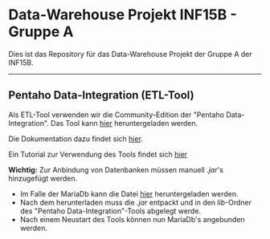 # Data-Warehouse Projekt INF15B - Gruppe A

Dies ist das Repository für das Data-Warehouse Projekt der Gruppe A der INF15B.

___
## Pentaho Data-Integration (ETL-Tool)

Als ETL-Tool verwenden wir die Community-Edition der "Pentaho Data-Integration".
Das Tool kann [hier](https://sourceforge.net/projects/pentaho/files/latest/download?source=files) heruntergeladen werden.

Die Dokumentation dazu findet sich [hier](https://help.pentaho.com/Documentation/8.0/Products/Data_Integration).

Ein Tutorial zur Verwendung des Tools findet sich [hier](https://www.acando.de/fileadmin/redaktion/was-wir-tun/digital-strategy-and-transformation/pentaho/pentaho-anleitung.pdf)

**Wichtig:** Zur Anbindung von Datenbanken müssen manuell _.jar_'s hinzugefügt werden. 
* Im Falle der MariaDb kann die Datei [hier](https://downloads.mariadb.org/connector-java/) heruntergeladen werden.
* Nach dem herunterladen muss die _.jar_ entpackt und in den _lib_-Ordner des "Pentaho Data-Integration"-Tools abgelegt werde.
* Nach einem Neustart des Tools können nun MariaDb's angebunden werden.
